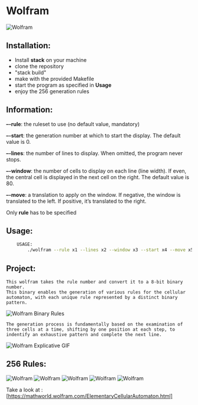 # Wolfram

![Wolfram](include/wolfram_pic.svg)

## Installation:

- Install **stack** on your machine
- clone the repository
- "stack build"
- make with the provided Makefile
- start the program as specified in **Usage**
- enjoy the 256 generation rules


## Information:
**–-rule**: the ruleset to use (no default value, mandatory)

**–-start**: the generation number at which to start the display. The default value is 0.

**–-lines**: the number of lines to display. When omitted, the program never stops.

**–-window**: the number of cells to display on each line (line width). If even, the central cell is displayed in the next cell on the right. The default value is 80.

**–-move**: a translation to apply on the window. If negative, the window is translated to the left. If positive, it’s translated to the right.

Only **rule** has to be specified

## Usage:

```bash
    USAGE:
        ./wolfram --rule x1 --lines x2 --window x3 --start x4 --move x5
```

## Project:

    This wolfram takes the rule number and convert it to a 8-bit binary number.
    This binary enables the generation of various rules for the cellular automaton, with each unique rule represented by a distinct binary pattern.

![Wolfram Binary Rules](include/wolfram_Binrules.svg)    

    The generation process is fundamentally based on the examination of three cells at a time, shifting by one position at each step, to indentify an exhaustive pattern and complete the next line.

![Wolfram Explicative GIF](include/One-d-cellular-automate-rule-30.gif)


## 256 Rules:

![Wolfram](include/all_wolfram_rule_1.png)
![Wolfram](include/all_wolfram_rule_2.png)
![Wolfram](include/all_wolfram_rule_3.png)
![Wolfram](include/all_wolfram_rule_4.png)
![Wolfram](include/all_wolfram_rule_5.png)


Take a look at : [https://mathworld.wolfram.com/ElementaryCellularAutomaton.html]